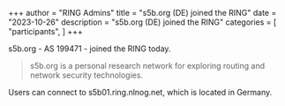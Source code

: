 +++
author = "RING Admins"
title = "s5b.org (DE) joined the RING"
date = "2023-10-26"
description = "s5b.org (DE) joined the RING"
categories = [
    "participants",
]
+++

s5b.org - AS 199471 - joined the RING today.

> s5b.org is a personal research network for exploring routing and network security technologies.

Users can connect to s5b01.ring.nlnog.net, which is located in Germany.
